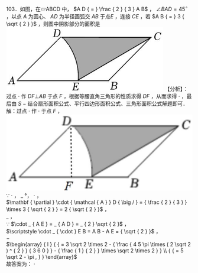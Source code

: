 103．如图，在▱ABCD 中， $A D { = } \frac { 2 } { 3 } A B$ ， $\angle B A D { = } 4 5 ^ { \circ }$ ，以点 $A$ 为圆心、 $A D$ 为半径画弧交 $A B$ 于点$E$ ，连接 $C E$ ，若 $A B { = } 3 { \sqrt { 2 } }$ ，则图中阴影部分的面积是
![](<../../qs_image_DB/专题3-6__圆的综合（27类题型）（解析版）/5dd8f01d4095f2fadf320bdb5c49bcd59c3f4f1d8f6e6c6619caf2e72fdf1987.jpg>)
【分析】：过点 $\cdot$ 作 $D F \bot A B$ 于点 $F$ ，根据等腰直角三角形的性质求得 $D F$ ，从而求得 $\cdot$ ，最后由 $S$ $-$ 结合扇形面积公式、平行四边形面积公式、三角形面积公式解题即可．解：过点 $\cdot$ 作 $\cdot$ 于点 $F$ ，
![](<../../qs_image_DB/专题3-6__圆的综合（27类题型）（解析版）/6d3e3ca033fb8ba413d3da0537a3c1d9d8f1e23d742bfc774806c9d47915e122.jpg>)
∵ $\cdot$ ， $\_$ °， $\cdot$ ，  
$\mathbf { \partial } \cdot { \mathcal { A } } D { \big / } = { \frac { 2 } { 3 } } \times 3 { \sqrt { 2 } } = 2 { \sqrt { 2 } }$ ，  
$\_$ ，  
∵ $\cdot _ { A E } = _ { A D } = _ { 2 } \sqrt { 2 }$ ，  
$\scriptstyle \cdot _ { \cdot } E B = A B - A E = { \sqrt { 2 } }$ ，  
$-$   
$\begin{array} { l } { { = 3 \sqrt 2 \times 2 - { \frac { 4 5 \pi \times ( 2 \sqrt 2 ) ^ { 2 } } { 3 6 0 } } - { \frac { 1 } { 2 } } \times \sqrt 2 \times 2 } } \\ { { = 5 \sqrt 2 - \pi , } } \end{array}$   
故答案为： $\cdot$
